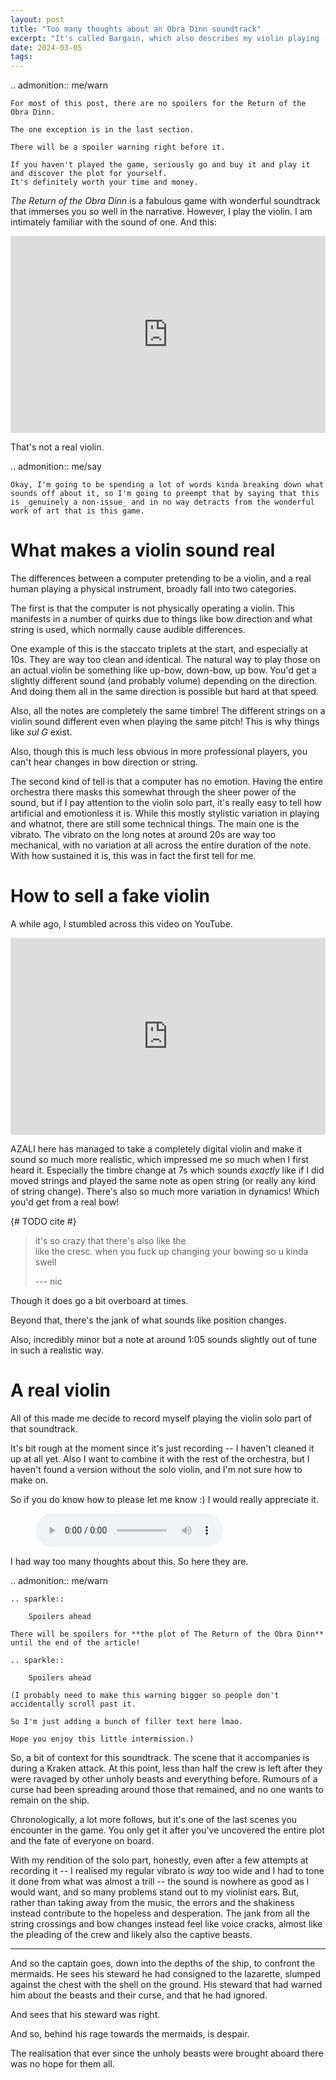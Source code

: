 ```yaml
---
layout: post
title: "Too many thoughts about an Obra Dinn soundtrack"
excerpt: "It's called Bargain, which also describes my violin playing (though not my instrument I love them)"
date: 2024-03-05
tags:
---
```


.. admonition:: me/warn

	For most of this post, there are no spoilers for the Return of the Obra Dinn.

	The one exception is in the last section.

	There will be a spoiler warning right before it.

	If you haven't played the game, seriously go and buy it and play it and discover the plot for yourself.
	It's definitely worth your time and money.

_The Return of the Obra Dinn_ is a fabulous game with wonderful soundtrack that immerses you so well in the narrative.
However, I play the violin.
I am intimately familiar with the sound of one.
And this:

<iframe
	style="
		max-width: 100%;
		display: block;
		margin: 0 auto;
	"
	width="560"
	height="315"
	src="https://www.youtube.com/embed/a2IyzCnhHo8"
	title="YouTube video player"
	frameborder="0"
	allow="accelerometer; autoplay; clipboard-write; encrypted-media; gyroscope; picture-in-picture; web-share"
	allowfullscreen
></iframe>

That's not a real violin.

.. admonition:: me/say

	Okay, I'm going to be spending a lot of words kinda breaking down what sounds off about it, so I'm going to preempt that by saying that this is _genuinely a non-issue_ and in no way detracts from the wonderful work of art that is this game.

# What makes a violin sound real

The differences between a computer pretending to be a violin, and a real human playing a physical instrument, broadly fall into two categories.

The first is that the computer is not physically operating a violin.
This manifests in a number of quirks due to things like bow direction and what string is used, which normally cause audible differences.

One example of this is the staccato triplets at the start, and especially at 10s.
They are way too clean and identical.
The natural way to play those on an actual violin be something like up-bow, down-bow, up bow.
You'd get a slightly different sound (and probably volume) depending on the direction.
And doing them all in the same direction is possible but hard at that speed.

Also, all the notes are completely the same timbre!
The different strings on a violin sound different even when playing the same pitch!
This is why things like _sul G_ exist.

Also, though this is much less obvious in more professional players, you can't hear changes in bow direction or string.

The second kind of tell is that a computer has no emotion.
Having the entire orchestra there masks this somewhat through the sheer power of the sound, but if I pay attention to the violin solo part, it's really easy to tell how artificial and emotionless it is.
While this mostly stylistic variation in playing and whatnot, there are still some technical things.
The main one is the vibrato.
The vibrato on the long notes at around 20s are way too mechanical, with no variation at all across the entire duration of the note.
With how sustained it is, this was in fact the first tell for me.

# How to sell a fake violin

A while ago, I stumbled across this video on YouTube.

<iframe
	style="
		max-width: 100%;
		display: block;
		margin: 0 auto;
	"
	width="560"
	height="315"
	src="https://www.youtube.com/embed/CaeYEdv1OBk"
	title="YouTube video player"
	frameborder="0"
	allow="accelerometer; autoplay; clipboard-write; encrypted-media; gyroscope; picture-in-picture; web-share"
	allowfullscreen
></iframe>

AZALI here has managed to take a completely digital violin and make it sound so much more realistic, which impressed me so much when I first heard it.
Especially the timbre change at 7s which sounds _exactly_ like if I did moved strings and played the same note as open string (or really any kind of string change).
There's also so much more variation in dynamics!
Which you'd get from a real bow!

{# TODO cite #}
> it's so crazy that there's also like the<br>
> like the cresc. when you fuck up changing your bowing so u kinda swell
>
> --- nic

Though it does go a bit overboard at times.

Beyond that, there's the jank of what sounds like position changes.

Also, incredibly minor but a note at around 1:05 sounds slightly out of tune in such a realistic way.

# A real violin

All of this made me decide to record myself playing the violin solo part of that soundtrack.

It's bit rough at the moment since it's just recording -- I haven't cleaned it up at all yet.
Also I want to combine it with the rest of the orchestra, but I haven't found a version without the solo violin, and I'm not sure how to make on.

So if you do know how to please let me know :) I would really appreciate it.

<figure>
	<audio controls src="{{ recipe.copy("/assets/bargain:bargain.mp3", "./bargain.mp3") }}"></audio>
</figure>

I had way too many thoughts about this.
So here they are.

.. admonition:: me/warn

	.. sparkle::

		Spoilers ahead

	There will be spoilers for **the plot of The Return of the Obra Dinn** until the end of the article!

	.. sparkle::

		Spoilers ahead

	(I probably need to make this warning bigger so people don't accidentally scroll past it.

	So I'm just adding a bunch of filler text here lmao.

	Hope you enjoy this little intermission.)

So, a bit of context for this soundtrack.
The scene that it accompanies is during a Kraken attack.
At this point, less than half the crew is left after they were ravaged by other unholy beasts and everything before.
Rumours of a curse had been spreading around those that remained, and no one wants to remain on the ship.

Chronologically, a lot more follows, but it's one of the last scenes you encounter in the game.
You only get it after you've uncovered the entire plot and the fate of everyone on board.

With my rendition of the solo part, honestly, even after a few attempts at recording it -- I realised my regular vibrato is _way_ too wide and I had to tone it done from what was almost a trill -- the sound is nowhere as good as I would want, and so many problems stand out to my violinist ears.
But, rather than taking away from the music, the errors and the shakiness instead contribute to the hopeless and desperation.
The jank from all the string crossings and bow changes instead feel like voice cracks, almost like the pleading of the crew and likely also the captive beasts.

---

And so the captain goes, down into the depths of the ship, to confront the mermaids.
He sees his steward he had consigned to the lazarette, slumped against the chest with the shell on the ground.
His steward that had warned him about the beasts and their curse, and that he had ignored.

And sees that his steward was right.

And so, behind his rage towards the mermaids, is despair.

The realisation that ever since the unholy beasts were brought aboard there was no hope for them all.
